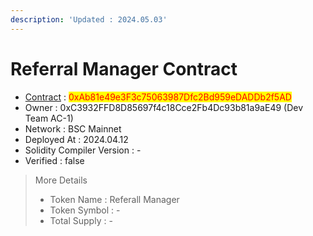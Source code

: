 ```yaml
---
description: 'Updated : 2024.05.03'
---
```


# Referral Manager Contract

* [Contract](https://bscscan.com/address/0xAb81e49e3F3c75063987Dfc2Bd959eDADDb2f5AD) : <mark style="color:red;">0xAb81e49e3F3c75063987Dfc2Bd959eDADDb2f5AD</mark>
* Owner : 0xC3932FFD8D85697f4c18Cce2Fb4Dc93b81a9aE49 (Dev Team AC-1)
* Network : BSC Mainnet
* Deployed At : 2024.04.12
* Solidity Compiler Version : -
* Verified : false

> More Details
>
> * Token Name : Referall Manager
> * Token Symbol : -
> * Total Supply : -
